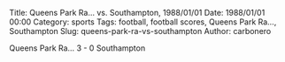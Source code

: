 Title: Queens Park Ra… vs. Southampton, 1988/01/01
Date: 1988/01/01 00:00
Category: sports
Tags: football, football scores, Queens Park Ra…, Southampton
Slug: queens-park-ra-vs-southampton
Author: carbonero


Queens Park Ra… 3 - 0 Southampton
